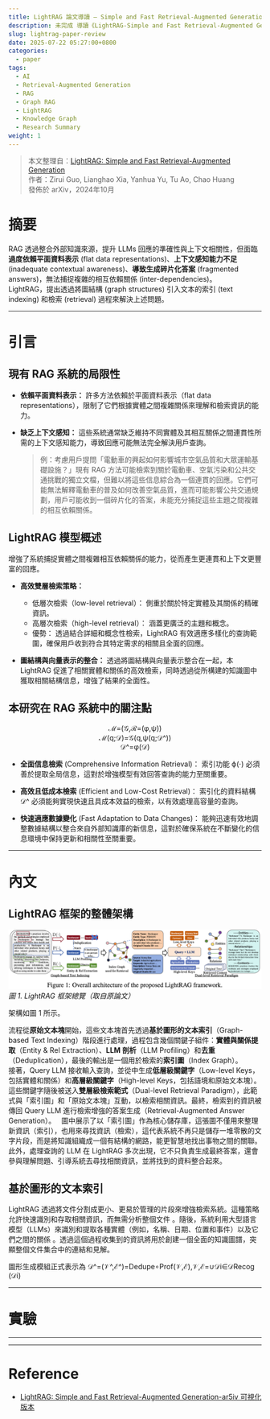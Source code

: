 ```yaml
---
title: LightRAG 論文導讀 — Simple and Fast Retrieval-Augmented Generation 筆記
description: 未完成 導讀《LightRAG-Simple and Fast Retrieval-Augmented Generation》論文，解析其結合知識圖譜與雙層檢索策略的高效 RAG 架構設計與應用。
slug: lightrag-paper-review
date: 2025-07-22 05:27:00+0800
categories:
  - paper
tags:
  - AI
  - Retrieval-Augmented Generation
  - RAG
  - Graph RAG
  - LightRAG
  - Knowledge Graph
  - Research Summary
weight: 1
---
```


> 本文整理自：[LightRAG: Simple and Fast Retrieval-Augmented Generation](https://arxiv.org/abs/2410.05779)  
> 作者：Zirui Guo, Lianghao Xia, Yanhua Yu, Tu Ao, Chao Huang  
> 發佈於 arXiv，2024年10月


# 摘要
RAG 透過整合外部知識來源，提升 LLMs 回應的準確性與上下文相關性，但面臨**過度依賴平面資料表示** (flat data representations)、**上下文感知能力不足** (inadequate contextual awareness)、**導致生成碎片化答案** (fragmented answers)，無法捕捉複雜的相互依賴關係 (inter-dependencies)。  
LightRAG，提出透過將圖結構 (graph structures) 引入文本的索引 (text indexing) 和檢索 (retrieval) 過程來解決上述問題。

---

# 引言

## 現有 RAG 系統的局限性
* **依賴平面資料表示：** 許多方法依賴於平面資料表示（flat data representations），限制了它們根據實體之間複雜關係來理解和檢索資訊的能力。  

* **缺乏上下文感知：** 這些系統通常缺乏維持不同實體及其相互關係之間連貫性所需的上下文感知能力，導致回應可能無法完全解決用戶查詢。

  > 例：考慮用戶提問「電動車的興起如何影響城市空氣品質和大眾運輸基礎設施？」現有 RAG 方法可能檢索到關於電動車、空氣污染和公共交通挑戰的獨立文檔，但難以將這些信息綜合為一個連貫的回應。它們可能無法解釋電動車的普及如何改善空氣品質，進而可能影響公共交通規劃，用戶可能收到一個碎片化的答案，未能充分捕捉這些主題之間複雜的相互依賴關係。

## LightRAG 模型概述

增強了系統捕捉實體之間複雜相互依賴關係的能力，從而產生更連貫和上下文更豐富的回應。

* **高效雙層檢索策略：** 
  * 低層次檢索（low-level retrieval）： 側重於關於特定實體及其關係的精確資訊。
  * 高層次檢索（high-level retrieval）： 涵蓋更廣泛的主題和概念。
  * 優勢： 透過結合詳細和概念性檢索，LightRAG 有效適應多樣化的查詢範圍，確保用戶收到符合其特定需求的相關且全面的回應。

* **圖結構與向量表示的整合：** 透過將圖結構與向量表示整合在一起，本 LightRAG 促進了相關實體和關係的高效檢索，同時透過從所構建的知識圖中獲取相關結構信息，增強了結果的全面性。

## 本研究在 RAG 系統中的關注點  

<p align="center">
ℳ=(𝒢,ℛ=(φ,ψ)) <br>
ℳ​(q;𝒟)=𝒢​(q,ψ​(q;𝒟^)) <br>
𝒟^=φ​(𝒟)
</p>

* **全面信息檢索** (Comprehensive Information Retrieval)： 索引功能 ϕ(⋅) 必須善於提取全局信息，這對於增強模型有效回答查詢的能力至關重要。

* **高效且低成本檢索** (Efficient and Low-Cost Retrieval)： 索引化的資料結構 𝒟^ 必須能夠實現快速且具成本效益的檢索，以有效處理高容量的查詢。

* **快速適應數據變化** (Fast Adaptation to Data Changes)： 能夠迅速有效地調整數據結構以整合來自外部知識庫的新信息，這對於確保系統在不斷變化的信息環境中保持更新和相關性至關重要。

---

# 內文

## LightRAG 框架的整體架構
![LightRAG 框架總覽](https://raw.githubusercontent.com/HKUDS/LightRAG/refs/heads/main/README.assets/b2aaf634151b4706892693ffb43d9093.png)  
*圖 1. LightRAG 框架總覽（取自原論文）*

架構如圖 1 所示。  

流程從**原始文本塊**開始，這些文本塊首先透過**基於圖形的文本索引**（Graph-based Text Indexing）階段進行處理，過程包含幾個關鍵子組件：**實體與關係提取**（Entity & Rel Extraction）、**LLM 剖析**（LLM Profiling）和**去重**（Deduplication），最後的輸出是一個用於檢索的**索引圖**（Index Graph）。  
接著，Query LLM 接收輸入查詢，並從中生成**低層級關鍵字**（Low-level Keys，包括實體和關係）和**高層級關鍵字**（High-level Keys，包括語境和原始文本塊）。這些關鍵字隨後被送入**雙層級檢索範式**（Dual-level Retrieval Paradigm），此範式與「索引圖」和「原始文本塊」互動，以檢索相關資訊。最終，檢索到的資訊被傳回 Query LLM 進行檢索增強的答案生成（Retrieval-Augmented Answer Generation）。   
圖中展示了以「索引圖」作為核心儲存庫，這張圖不僅用來整理新資訊（索引），也用來尋找資訊（檢索），這代表系統不再只是儲存一堆零散的文字片段，而是將知識組織成一個有結構的網路，能更智慧地找出事物之間的關聯。  
此外，處理查詢的 LLM 在 LightRAG 多次出現，它不只負責生成最終答案，還會參與理解問題、引導系統去尋找相關資訊，並將找到的資料整合起來。


## 基於圖形的文本索引
LightRAG 透過將文件分割成更小、更易於管理的片段來增強檢索系統。這種策略允許快速識別和存取相關資訊，而無需分析整個文件 。隨後，系統利用大型語言模型（LLMs）來識別和提取各種實體（例如，名稱、日期、位置和事件）以及它們之間的關係 。透過這個過程收集到的資訊將用於創建一個全面的知識圖譜，突顯整個文件集合中的連結和見解。

圖形生成模組正式表示為 𝒟^=(𝒱^,ℰ^)=Dedupe∘Prof​(𝒱,ℰ),𝒱,ℰ=∪𝒟i∈𝒟Recog​(𝒟i)

---

# 實驗



---



---

# Reference

- [LightRAG: Simple and Fast Retrieval-Augmented Generation-ar5iv 可視化版本](https://ar5iv.labs.arxiv.org/html/2410.05779)
